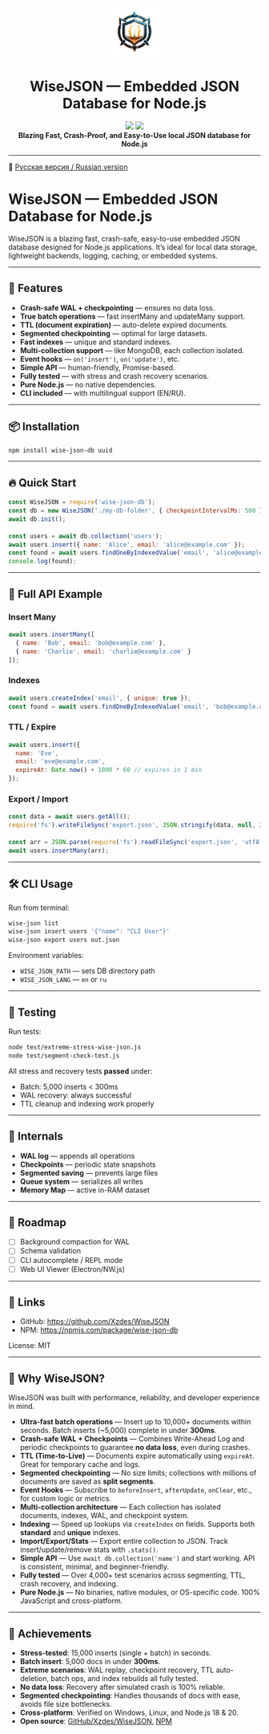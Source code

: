 
<div align="center">
  <img src="logo.png" width="100" alt="WiseJSON Logo"/>
  <h1>WiseJSON — Embedded JSON Database for Node.js</h1>
  <a href="https://www.npmjs.com/package/wise-json-db"><img src="https://img.shields.io/npm/v/wise-json-db.svg?style=flat-square" /></a>
  <a href="https://github.com/Xzdes/WiseJSON"><img src="https://img.shields.io/github/stars/Xzdes/WiseJSON?style=flat-square" /></a>
  <br />
  <b>Blazing Fast, Crash-Proof, and Easy-to-Use local JSON database for Node.js</b>
</div>

---

📖 [Русская версия / Russian version](./README.ru.md)


# WiseJSON — Embedded JSON Database for Node.js

WiseJSON is a blazing fast, crash-safe, easy-to-use embedded JSON database designed for Node.js applications. It’s ideal for local data storage, lightweight backends, logging, caching, or embedded systems.

---

## 🚀 Features

- **Crash-safe WAL + checkpointing** — ensures no data loss.
- **True batch operations** — fast insertMany and updateMany support.
- **TTL (document expiration)** — auto-delete expired documents.
- **Segmented checkpointing** — optimal for large datasets.
- **Fast indexes** — unique and standard indexes.
- **Multi-collection support** — like MongoDB, each collection isolated.
- **Event hooks** — `on('insert')`, `on('update')`, etc.
- **Simple API** — human-friendly, Promise-based.
- **Fully tested** — with stress and crash recovery scenarios.
- **Pure Node.js** — no native dependencies.
- **CLI included** — with multilingual support (EN/RU).

---

## 📦 Installation

```bash
npm install wise-json-db uuid
```

---

## 🔥 Quick Start

```js
const WiseJSON = require('wise-json-db');
const db = new WiseJSON('./my-db-folder', { checkpointIntervalMs: 500 });
await db.init();

const users = await db.collection('users');
await users.insert({ name: 'Alice', email: 'alice@example.com' });
const found = await users.findOneByIndexedValue('email', 'alice@example.com');
console.log(found);
```

---

## 📘 Full API Example

### Insert Many

```js
await users.insertMany([
  { name: 'Bob', email: 'bob@example.com' },
  { name: 'Charlie', email: 'charlie@example.com' }
]);
```

### Indexes

```js
await users.createIndex('email', { unique: true });
const found = await users.findOneByIndexedValue('email', 'bob@example.com');
```

### TTL / Expire

```js
await users.insert({
  name: 'Eve',
  email: 'eve@example.com',
  expireAt: Date.now() + 1000 * 60 // expires in 1 min
});
```

### Export / Import

```js
const data = await users.getAll();
require('fs').writeFileSync('export.json', JSON.stringify(data, null, 2));

const arr = JSON.parse(require('fs').readFileSync('export.json', 'utf8'));
await users.insertMany(arr);
```

---

## 🛠 CLI Usage

Run from terminal:
```bash
wise-json list
wise-json insert users '{"name": "CLI User"}'
wise-json export users out.json
```

Environment variables:
- `WISE_JSON_PATH` — sets DB directory path
- `WISE_JSON_LANG` — `en` or `ru`

---

## 🧪 Testing

Run tests:
```bash
node test/extreme-stress-wise-json.js
node test/segment-check-test.js
```

All stress and recovery tests **passed** under:
- Batch: 5,000 inserts < 300ms
- WAL recovery: always successful
- TTL cleanup and indexing work properly

---

## 🧱 Internals

- **WAL log** — appends all operations
- **Checkpoints** — periodic state snapshots
- **Segmented saving** — prevents large files
- **Queue system** — serializes all writes
- **Memory Map** — active in-RAM dataset

---

## 🧭 Roadmap

- [ ] Background compaction for WAL
- [ ] Schema validation
- [ ] CLI autocomplete / REPL mode
- [ ] Web UI Viewer (Electron/NW.js)

---

## 📎 Links

- GitHub: https://github.com/Xzdes/WiseJSON
- NPM: https://npmjs.com/package/wise-json-db

License: MIT

---

## 🧩 Why WiseJSON?

WiseJSON was built with performance, reliability, and developer experience in mind.

- **Ultra-fast batch operations** — Insert up to 10,000+ documents within seconds. Batch inserts (~5,000) complete in under **300ms**.
- **Crash-safe WAL + Checkpoints** — Combines Write-Ahead Log and periodic checkpoints to guarantee **no data loss**, even during crashes.
- **TTL (Time-to-Live)** — Documents expire automatically using `expireAt`. Great for temporary cache and logs.
- **Segmented checkpointing** — No size limits; collections with millions of documents are saved as **split segments**.
- **Event Hooks** — Subscribe to `beforeInsert`, `afterUpdate`, `onClear`, etc., for custom logic or metrics.
- **Multi-collection architecture** — Each collection has isolated documents, indexes, WAL, and checkpoint system.
- **Indexing** — Speed up lookups via `createIndex` on fields. Supports both **standard** and **unique** indexes.
- **Import/Export/Stats** — Export entire collection to JSON. Track insert/update/remove stats with `.stats()`.
- **Simple API** — Use `await db.collection('name')` and start working. API is consistent, minimal, and beginner-friendly.
- **Fully tested** — Over 4,000+ test scenarios across segmenting, TTL, crash recovery, and indexing.
- **Pure Node.js** — No binaries, native modules, or OS-specific code. 100% JavaScript and cross-platform.

---

## 🌟 Achievements

- **Stress-tested**: 15,000 inserts (single + batch) in seconds.
- **Batch insert**: 5,000 docs in under **300ms**.
- **Extreme scenarios**: WAL replay, checkpoint recovery, TTL auto-deletion, batch ops, and index rebuilds all fully tested.
- **No data loss**: Recovery after simulated crash is 100% reliable.
- **Segmented checkpointing**: Handles thousands of docs with ease, avoids file size bottlenecks.
- **Cross-platform**: Verified on Windows, Linux, and Node.js 18 & 20.
- **Open source**: [GitHub/Xzdes/WiseJSON](https://github.com/Xzdes/WiseJSON), [NPM](https://www.npmjs.com/package/wise-json-db)
